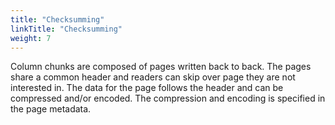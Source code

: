 ```yaml
---
title: "Checksumming"
linkTitle: "Checksumming"
weight: 7
---
```

Column chunks are composed of pages written back to back. The pages share a common header and readers can skip over page they are not interested in. The data for the page follows the header and can be compressed and/or encoded. The compression and encoding is specified in the page metadata.

